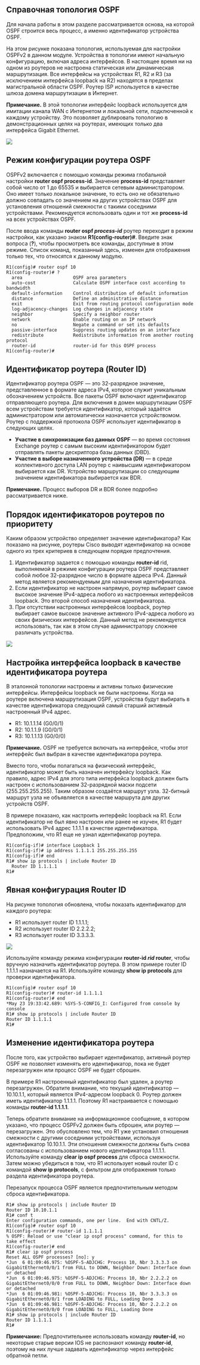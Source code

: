 <!-- 2.1.1 -->
## Справочная топология OSPF 

Для начала работы в этом разделе рассматривается основа, на которой OSPF строится весь процесс, а именно идентификатор устройства OSPF.

На этом рисунке показана топология, используемая для настройки OSPFv2 в данном модуле. Устройства в топологии имеют начальную конфигурацию, включая адреса интерфейсов. В настоящее время ни на одном из роутеров не настроена статическая или динамическая маршрутизация. Все интерфейсы на устройствах R1, R2 и R3 (за исключением интерфейса loopback на R2) находятся в пределах магистральной области OSPF. Роутер ISP используется в качестве шлюза домена маршрутизации в Интернет.

**Примечание.** В этой топологии интерфейс loopback используется для имитации канала WAN с Интернетом и локальной сети, подключенной к каждому устройству. Это позволяет дублировать топологию в демонстрационных целях на роутерах, имеющих только два интерфейса Gigabit Ethernet.

![](./assets/2.1.1.svg)
<!-- /courses/ensa-dl/ae8e6570-34fd-11eb-ba19-f1886492e0e4/aeb30478-34fd-11eb-ba19-f1886492e0e4/assets/c59869d2-1c46-11ea-af56-e368b99e9723.svg -->

<!--
Схема представляет собой стандартную топологию сети OSPFv2, используемую в этом модуле. Он состоит из трех роутеров с интерфейсами в области 0 и один из которых имеет подключение к Интернету. Устройства соединены друг с другом, чтобы сформировать треугольник. 

В левом нижнем углу находится роутер R1, который имеет три используемых интерфейса:

- Lo0 с IP-адресом .1 в сети 10.10.1.0/24; 
- G0/0/0 с IP-адресом .5 в сети 10.1.1.4/30 подключен к R2 вверху;
- G0/0/1 с IP-адресом .14 в сети 10.1.1.12/30 подключен к R3 справа. 

R2 имеет четыре используемых интерфейса: 
- G0/0/0 с IP-адресом .6 в сети 10.1.1.4/30, подключенной к R1;
- G0/0/1 с IP-адресом .9 в сети 10.1.1.8/30 подключен к R3; 
- Lo0 с адресом .1 в сети 10.10.2.0/24 отображается с подключением вверху; 
- Lo1 с IP-адресом .1 на сеть 64.100.0.0/30, которая подключена к интернет-облаку справа. 

Lo1 и облако Интернета не находятся в области 0. 

В правом нижнем углу находится R3. R3 имеет три используемых интерфейса: 
- Lo0 с IP-адресом .1 в сети 10.10.3.0/24; 
- G0/0/0 с IP-адресом .13 в сети 10.1.1.12/30, подключенной к R1; 
- G0/0/1 с IP-адресом .10 в сети 10.1.1.8/30, подключенной к R2.
-->

<!-- 2.1.2 -->
## Режим конфигурации роутера OSPF

OSPFv2 включается с помощью команды режима глобальной настройки **router ospf process-id**. Значение **process-id** представляет собой число от 1 до 65535 и выбирается сетевым администратором. Оно имеет только локальное значение, то есть оно не обязательно должно совпадать со значением на других устройствах OSPF для установления отношений смежности с такими соседними устройствами. Рекомендуется использовать один и тот же **process-id** на всех устройствах OSPF.

После ввода команды **router ospf _process-id_** роутер переходит в режим настройки, как указано знаком **R1(config-router)#**. Введите знак вопроса (**?**), чтобы просмотреть все команды, доступные в этом режиме. Список команд, показанный здесь, изменен для отображения только тех, что относятся к данному модулю.

```
R1(config)# router ospf 10
R1(config-router)# ?
  area                   OSPF area parameters
  auto-cost              Calculate OSPF interface cost according to bandwidth
  default-information    Control distribution of default information
  distance               Define an administrative distance
  exit                   Exit from routing protocol configuration mode
  log-adjacency-changes  Log changes in adjacency state
  neighbor               Specify a neighbor router
  network                Enable routing on an IP network
  no                     Negate a command or set its defaults
  passive-interface      Suppress routing updates on an interface
  redistribute           Redistribute information from another routing protocol
  router-id              router-id for this OSPF process
R1(config-router)#
```

<!-- 2.1.3 -->
## Идентификатор роутера (Router ID)

Идентификатор роутера OSPF — это 32-разрядное значение, представленное в формате адреса IPv4, которое служит уникальным обозначением устройств. Все пакеты OSPF включают идентификатор отправляющего роутера. Для включения в домен маршрутизации OSPF всем устройствам требуется идентификатор, который задаётся администратором или автоматически назначается устройствомом. Роутер с поддержкой протокола OSPF использует идентификатор в следующих целях.

* **Участие в синхронизации баз данных OSPF** — во время состояния Exchange роутер с самым высоким идентификатором будет отправлять пакеты дескриптора базы данных (DBD).
* **Участие в выборе назначенного устройства (DR)** — в среде коллективного доступа LAN роутер с наивысшим идентификатором выбирается как DR. Устройство маршрутизации со следующим значением идентификатора выбирается как BDR.

**Примечание.** Процесс выборов DR и BDR более подробно рассматривается ниже.

<!-- 2.1.4 -->
## Порядок идентификаторов роутеров по приоритету

Каким образом устройство определяет значение идентификатора? Как показано на рисунке, роутеры Cisco выводят идентификатор на основе одного из трех критериев в следующем порядке предпочтения.

1.  Идентификатор задается с помощью команды **router-id** rid, выполняемой в режиме конфигурации роутера OSPF представляет собой любое 32-разрядное число в формате адреса IPv4. Данный метод является рекомендуемым для назначения идентификатора.
2.  Если идентификатор не настроен напрямую, роутер выбирает самое высокое значение IPv4-адреса любого из настроенных интерфейсов loopback. Это второй способ назначения идентификатора.
3.  При отсутствии настроенных интерфейсов loopback, роутер выбирает самое высокое значение активного IPv4-адреса любого из своих физических интерфейсов. Данный метод не рекомендуется использовать, так как в этом случае администратору сложнее различать устройства.

![](./assets/2.1.4.svg)
<!-- /courses/ensa-dl/ae8e6570-34fd-11eb-ba19-f1886492e0e4/aeb30478-34fd-11eb-ba19-f1886492e0e4/assets/c5990612-1c46-11ea-af56-e368b99e9723.svg -->

<!-- 2.1.5 -->
## Настройка интерфейса loopback в качестве идентификатора роутера

В эталонной топологии настроены и активны только физические интерфейсы. Интерфейсы loopback не были настроены. Когда на роутере включена маршрутизация OSPF, устройства будут выбирать в качестве идентификатора следующий самый старший активный настроенный IPv4 адрес.

* R1: 10.1.1.14 (G0/0/1)
* R2: 10.1.1.9 (G0/0/1)
* R3: 10.1.1.13 (G0/0/0)

**Примечание.** OSPF не требуется включать на интерфейсе, чтобы этот интерфейс был выбран в качестве идентификатора роутера.

Вместо того, чтобы полагаться на физический интерфейс, идентификатор может быть назначен интерфейсу loopback. Как правило, адрес IPv4 для этого типа интерфейса loopback должен быть настроен с использованием 32-разрядной маски подсети (255.255.255.255). Таким образом создаётся маршрут узла. 32-битный маршрут узла не объявляется в качестве маршрута для других устройств OSPF.

В примере показано, как настроить интерфейс loopback на R1. Если идентификатор не был явно настроен или ранее не изучен, R1 будет использовать IPv4 адрес 1.1.1.1 в качестве идентификатора. Предположим, что R1 еще не узнал идентификатор роутера.

```
R1(config-if)# interface Loopback 1
R1(config-if)# ip address 1.1.1.1 255.255.255.255
R1(config-if)# end
R1# show ip protocols | include Router ID
  Router ID 1.1.1.1
R1#
```

<!-- 2.1.6 -->
## Явная конфигурация Router ID

На рисунке топология обновлена, чтобы показать идентификатор для каждого роутера:

* R1 использует router ID 1.1.1.1;
* R2 использует router ID 2.2.2.2;
* R3 использует router ID 3.3.3.3.

![](./assets/2.1.6.svg)
<!-- /courses/ensa-dl/ae8e6570-34fd-11eb-ba19-f1886492e0e4/aeb30478-34fd-11eb-ba19-f1886492e0e4/assets/c599c960-1c46-11ea-af56-e368b99e9723.svg -->

<!--
Стандартная топология сети OSPFv2, показывающая идентификатор для каждого роутера.
-->

Используйте команду режима конфигурации **router-id _rid_ router**, чтобы вручную назначить идентификатор роутера. В этом примере router ID 1.1.1.1 назначается на R1. Используйте команду **show ip protocols** для проверки идентификатора.

```
R1(config)# router ospf 10
R1(config-router)# router-id 1.1.1.1
R1(config-router)# end
*May 23 19:33:42.689: %SYS-5-CONFIG_I: Configured from console by console
R1# show ip protocols | include Router ID
Router ID 1.1.1.1
R1#
```

<!-- 2.1.7 -->
## Изменение идентификатора роутера

После того, как устройство выбирает идентификатор, активный роутер OSPF не позволяет изменять его идентификатор, пока не будет перезагружен или процесс OSPF не будет сброшен.

В примере R1 настроенный идентификатор был удален, а роутер перезагружен. Обратите внимание, что текущий идентификатор — 10.10.1.1, который является IPv4-адресом loopback 0. Роутер должен иметь идентификатор 1.1.1.1. Поэтому R1 настраивается с помощью команды **router-id 1.1.1.1**.

Теперь обратите внимание на информационное сообщение, в котором указано, что процесс OSPFv2 должен быть сброшен, или роутер — перезагружен. Это обусловлено тем, что R1 уже установил отношения смежности с другими соседними устройствами, используя идентификатор 10.10.1.1. Эти отношения смежности должны быть снова согласованы с использованием нового идентификатора 1.1.1.1. Используйте команду **clear ip ospf process** для сброса смежности. Затем можно убедиться в том, что R1 использует новый router ID с командой **show ip protocols**, с фильтром для отображения только раздела идентификатора роутера.

Перезапуск процесса OSPF является предпочтительным методом сброса идентификатора.

```
R1# show ip protocols | include Router ID
Router ID 10.10.1.1
R1# conf t
Enter configuration commands, one per line.  End with CNTL/Z.
R1(config)# router ospf 10 
R1(config-router)# router-id 1.1.1.1
% OSPF: Reload or use "clear ip ospf process" command, for this to take effect
R1(config-router)# end
R1# clear ip ospf process
Reset ALL OSPF processes? [no]: y
*Jun  6 01:09:46.975: %OSPF-5-ADJCHG: Process 10, Nbr 3.3.3.3 on GigabitEthernet0/0/1 from FULL to DOWN, Neighbor Down: Interface down or detached
*Jun  6 01:09:46.975: %OSPF-5-ADJCHG: Process 10, Nbr 2.2.2.2 on GigabitEthernet0/0/0 from FULL to DOWN, Neighbor Down: Interface down or detached
*Jun  6 01:09:46.981: %OSPF-5-ADJCHG: Process 10, Nbr 3.3.3.3 on GigabitEthernet0/0/1 from LOADING to FULL, Loading Done
*Jun  6 01:09:46.981: %OSPF-5-ADJCHG: Process 10, Nbr 2.2.2.2 on GigabitEthernet0/0/0 from LOADING to FULL, Loading Done
R1# show ip protocols | include Router ID
Router ID 1.1.1.1
R1#
```

**Примечание:** Предпочтительнее использовать команду **router-id**, но некоторые старые версии IOS не распознают команду **router-id**, поэтому на них лучше задавать идентификатор через интерфейс обратной петли.

<!-- 2.1.8 -->
<!-- syntax -->

<!-- 2.1.9 -->
<!-- quiz -->

